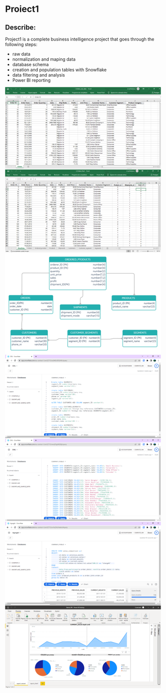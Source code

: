 # Proiect1

## Describe:

Project1 is a complete business intelligence project that goes through the following steps: 
* raw data
* normalization and maping data
* database schema
* creation and population tables with Snowflake
* data filtering and analysis
* Power BI reporting


![Raw Data](https://github.com/Irinel01/Proiect1/blob/main/10_Raw_data.PNG)
![Normalization](https://github.com/Irinel01/Proiect1/blob/main/11_Normalization.PNG)
![Schema](https://github.com/Irinel01/Proiect1/blob/main/03_Schema_1.jpg)
![Creating tables](https://github.com/Irinel01/Proiect1/blob/main/12_Defining_and_creating_tables.PNG)
![Population](https://github.com/Irinel01/Proiect1/blob/main/13_Population_of_tables.PNG)
![Filtering](https://github.com/Irinel01/Proiect1/blob/main/14_Aggregations.PNG)
![report1](https://github.com/Irinel01/Proiect1/blob/main/08_Sales_report.PNG)
